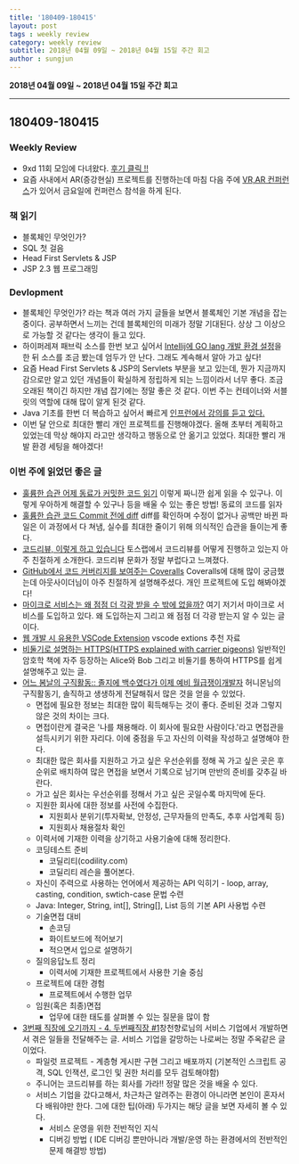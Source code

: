 ```yaml
---
title: '180409-180415'  
layout: post  
tags : weekly review
category: weekly review
subtitle: 2018년 04월 09일 ~ 2018년 04월 15일 주간 회고
author : sungjun
---
```


**2018년 04월 09일 ~ 2018년 04월 15일 주간 회고** 

---

## 180409-180415

### Weekly Review
  - 9xd 11회 모임에 다녀왔다. [후기 클릭 !!](https://gwonsungjun.github.io/meetup/2018/04/15/9xd11meeting/#)
  - 요즘 사내에서 AR(증강현실) 프로젝트를 진행하는데 마침 다음 주에 [VR,AR 컨퍼런스](http://www.seoulvrar.com/index.php)가 있어서 금요일에 컨퍼런스 참석을 하게 된다.

### 책 읽기
  - 블록체인 무엇인가?
  - SQL 첫 걸음
  - Head First Servlets & JSP
  - JSP 2.3 웹 프로그래밍

### Devlopment
  - 블록체인 무엇인가? 라는 책과 여러 가지 글들을 보면서 블록체인 기본 개념을 잡는 중이다. 공부하면서 느끼는 건데 블록체인의 미래가 정말 기대된다. 상상 그 이상으로 가능할 것 같다는 생각이 들고 있다.
  - 하이퍼레져 패브릭 소스를 한번 보고 싶어서 [Intellij에 GO lang 개발 환경 설정](https://gwonsungjun.github.io/golang/2018/04/09/intellij_golang/)을 한 뒤 소스를 조금 봤는데 엄두가 안 난다. 그래도 계속해서 알아 가고 싶다!
  - 요즘 Head First Servlets & JSP의 Servlets 부분을 보고 있는데, 뭔가 지금까지 감으로만 알고 있던 개념들이 확실하게 정립하게 되는 느낌이라서 너무 좋다. 조금 오래된 책이긴 하지만 개념 잡기에는 정말 좋은 것 같다. 이번 주는 컨테이너와 서블릿의 역할에 대해 많이 알게 된것 같다.
  - Java 기초를 한번 더 복습하고 싶어서 빠르게 [인프런에서 강의를 듣고 있다.](https://www.inflearn.com/course/%EC%8B%A4%EC%A0%84-%EC%9E%90%EB%B0%94-%EA%B0%95%EC%A2%8C/)
  - 이번 달 안으로 최대한 빨리 개인 프로젝트를 진행해야겠다. 올해 초부터 계획하고 있었는데 막상 해야지 라고만 생각하고 행동으로 안 옮기고 있었다. 최대한 빨리 개발 환경 세팅을 해야겠다!

### 이번 주에 읽었던 좋은 글
  - [훌륭한 습관 어제 동료가 커밋한 코드 읽기](http://ohyecloudy.com/pnotes/archives/1629/) 이렇게 짜니깐 쉽게 읽을 수 있구나. 이렇게 우아하게 해결할 수 있구나 등을 배울 수 있는 좋은 방법! 동료의 코드를 읽자
  - [훌륭한 습관 코드 Commit 전에 diff](http://ohyecloudy.com/pnotes/archives/1435/)  diff를 확인하며 수정이 없거나 공백만 바뀐 파일은 이 과정에서 다 쳐냄, 실수를 최대한 줄이기 위해 의식적인 습관을 들이는게 좋다.
  - [코드리뷰, 이렇게 하고 있습니다](https://tosslab.github.io/codereview/2015/12/18/%EC%BD%94%EB%93%9C%EB%A6%AC%EB%B7%B0-%EC%9D%B4%EB%A0%87%EA%B2%8C-%ED%95%98%EA%B3%A0-%EC%9E%88%EB%8B%A4.html)
토스랩에서 코드리뷰를 어떻게 진행하고 있는지 아주 친절하게 소개한다. 코드리뷰 문화가 정말 부럽다고 느껴졌다.
  - [GitHub에서 코드 커버리지를 보여주는 Coveralls](https://blog.outsider.ne.kr/954) Coveralls에 대해 많이 궁금했는데 아웃사이더님이 아주 친절하게 설명해주셨다. 개인 프로젝트에 도입 해봐야겠다!
  - [마이크로 서비스는 왜 점점 더 각광 받을 수 밖에 없을까?](http://www.popit.kr/%EB%A7%88%EC%9D%B4%ED%81%AC%EB%A1%9C-%EC%84%9C%EB%B9%84%EC%8A%A4%EB%8A%94-%EC%99%9C-%EC%A0%90%EC%A0%90-%EB%8D%94-%EA%B0%81%EA%B4%91%EC%9D%84-%EB%B0%9B%EC%9D%84-%EC%88%98-%EB%B0%96%EC%97%90-%EC%97%86/)  여기 저기서 마이크로 서비스를 도입하고 있다. 왜 도입하는지 그리고 왜 점점 더 각광 받는지 알 수 있는 글이다.
  - [웹 개발 시 유용한 VSCode Extension](http://jetalog.net/70) vscode extions 추천 자료
  - [비둘기로 설명하는 HTTPS(HTTPS explained with carrier pigeons)](https://www.vobour.com/%EB%B9%84%EB%91%98%EA%B8%B0%EB%A1%9C-%EC%84%A4%EB%AA%85%ED%95%98%EB%8A%94-https-https-explained-with-car) 일반적인 암호학 책에 자주 등장하는 Alice와 Bob 그리고 비둘기를 통하여 HTTPS를 쉽게 설명해주고 있는 글.
  - [ 어느 봄날의 구직활동:: 졸지에 백수였다가 이제 예비 월급쟁이개발자](http://java.ihoney.pe.kr/504) 허니몬님의 구직활동기, 솔직하고 생생하게 전달해줘서 많은 것을 얻을 수 있었다.
    - 면접에 필요한 정보는 최대한 많이 획득해두는 것이 좋다. 준비된 것과 그렇지 않은 것의 차이는 크다.
    - 면접이란게 결국은 '나를 채용해라. 이 회사에 필요한 사람이다.'라고 면접관을 설득시키기 위한 자리다. 이에 중점을 두고 자신의 이력을 작성하고 설명해야 한다.
    - 최대한 많은 회사를 지원하고 가고 싶은 우선순위를 정해 꼭 가고 싶은 곳은 후순위로 배치하여 많은 면접을 보면서 기록으로 남기며 만반의 준비를 갖추길 바란다.
    - 가고 싶은 회사는 우선순위를 정해서 가고 싶은 곳일수록 마지막에 둔다.
    - 지원한 회사에 대한 정보를 사전에 수집한다.
      - 지원회사 분위기(투자확보, 안정성, 근무자들의 만족도, 추후 사업계획 등)
      - 지원회사 채용절차 확인
    - 이력서에 기재한 이력을 상기하고 사용기술에 대해 정리한다.
    - 코딩테스트 준비
      - 코딜리티(codility.com)
      - 코딜리티 레슨을 풀어본다.
    - 자신이 주력으로 사용하는 언어에서 제공하는 API 익히기 - loop, array, casting, condition, swtich-case 문법 수련
    - Java: Integer, String, int[], String[], List 등의 기본 API 사용법 수련
    - 기술면접 대비
      - 손코딩
      - 화이트보드에 적어보기
      - 적으면서 입으로 설명하기
    - 질의응답노트 정리
      - 이력서에 기재한 프로젝트에서 사용한 기술 중심
    - 프로젝트에 대한 경험
      - 프로젝트에서 수행한 업무
    - 임원(혹은 최종)면접
      - 업무에 대한 태도를 살펴볼 수 있는 질문을 많이 함
  - [3번째 직장에 오기까지 - 4. 두번째직장 #1](http://jojoldu.tistory.com/284)창천향로님의 서비스 기업에서 개발하면서 겪은 일들을 전달해주는 글. 서비스 기업을 갈망하는 나로써는 정말 주옥같은 글이었다.
    - 파일럿 프로젝트 - 계층형 게시판 구현 그리고 배포까지 (기본적인 스크립트 공격, SQL 인잭션, 로그인 및 권한 처리를 모두 검토해야함)
    - 주니어는 코드리뷰를 하는 회사를 가라!! 정말 많은 것을 배울 수 있다.
    - 서비스 기업을 갔다고해서, 차근차근 알려주는 환경이 아니라면 본인이 혼자서 다 배워야만 한다. 그에 대한 팁(아래) 두가지는 해당 글을 보면 자세히 볼 수 있다.
      - 서비스 운영을 위한 전반적인 지식
      - 디버깅 방법 ( IDE 디버깅 뿐만아니라 개발/운영 하는 환경에서의 전반적인 문제 해결방 방법)

